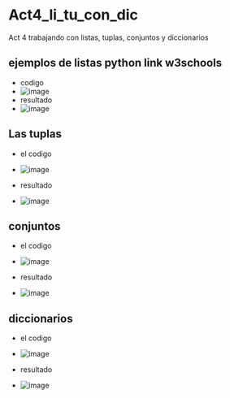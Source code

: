 # Act4_li_tu_con_dic
Act 4 trabajando con listas, tuplas, conjuntos y diccionarios

## ejemplos de listas python link w3schools
- codigo
- ![image](https://github.com/user-attachments/assets/3ba9b031-5ce6-4cc5-9dfd-c852ea6d60cf)
- resultado
- ![image](https://github.com/user-attachments/assets/0bec285c-d134-4946-a227-e5f759018fd1)

## Las tuplas
- el codigo
- ![image](https://github.com/user-attachments/assets/e7d6020c-0503-48ef-9139-25399a27d8fd)

- resultado

- ![image](https://github.com/user-attachments/assets/73ceec23-7d4f-4473-81cb-a342affcc6bd)

## conjuntos
- el codigo
- ![image](https://github.com/user-attachments/assets/565e94c2-f806-44ad-9418-062e9dff4a59)

- resultado
- ![image](https://github.com/user-attachments/assets/f12f68fc-40cb-4bc5-af47-415fdad39944)

## diccionarios
- el codigo
- ![image](https://github.com/user-attachments/assets/380c879a-d099-4599-a33a-8a3a2f9408e7)


- resultado
- ![image](https://github.com/user-attachments/assets/523dbd6b-3145-4c29-bda5-c4f5aca6df7b)
